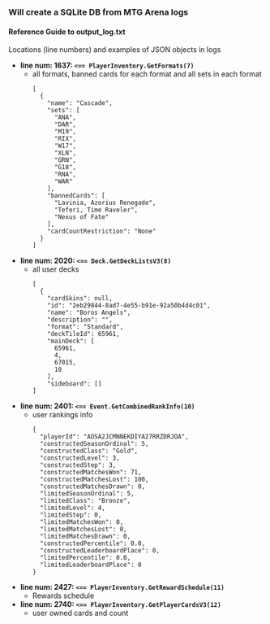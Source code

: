 ### Will create a SQLite DB from MTG Arena logs

#### Reference Guide to output_log.txt
Locations (line numbers) and examples of JSON objects in logs
- **line num: 1637: `<== PlayerInventory.GetFormats(7)`**
  - all formats, banned cards for each format and all sets in each format
      ```
      [
        {
          "name": "Cascade",
          "sets": [
            "ANA",
            "DAR",
            "M19",
            "RIX",
            "W17",
            "XLN",
            "GRN",
            "G18",
            "RNA",
            "WAR"
          ],
          "bannedCards": [
            "Lavinia, Azorius Renegade",
            "Teferi, Time Raveler",
            "Nexus of Fate"
          ],
          "cardCountRestriction": "None"
        }
      ]
      ```
- **line num: 2020: `<== Deck.GetDeckListsV3(8)`**
  - all user decks
      ```
      [
        {
          "cardSkins": null,
          "id": "2eb29844-8ad7-4e55-b91e-92a50b4d4c01",
          "name": "Boros Angels",
          "description": "",
          "format": "Standard",
          "deckTileId": 65961,
          "mainDeck": [
            65961,
            4,
            67015,
            10
          ],
          "sideboard": []
      ]
      ```
- **line num: 2401: `<== Event.GetCombinedRankInfo(10)`**
  - user rankings info
      ```
      {
        "playerId": "AOSA2JCMNNEKDIYA27RRZDRJOA",
        "constructedSeasonOrdinal": 5,
        "constructedClass": "Gold",
        "constructedLevel": 3,
        "constructedStep": 3,
        "constructedMatchesWon": 71,
        "constructedMatchesLost": 100,
        "constructedMatchesDrawn": 0,
        "limitedSeasonOrdinal": 5,
        "limitedClass": "Bronze",
        "limitedLevel": 4,
        "limitedStep": 0,
        "limitedMatchesWon": 0,
        "limitedMatchesLost": 0,
        "limitedMatchesDrawn": 0,
        "constructedPercentile": 0.0,
        "constructedLeaderboardPlace": 0,
        "limitedPercentile": 0.0,
        "limitedLeaderboardPlace": 0
      }
      ```
- **line num: 2427: `<== PlayerInventory.GetRewardSchedule(11)`**
  - Rewards schedule
- **line num: 2740: `<== PlayerInventory.GetPlayerCardsV3(12)`**
  - user owned cards and count
